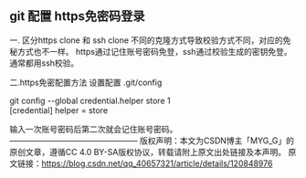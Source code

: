 

## git 配置 https免密码登录


一. 区分https clone 和 ssh clone
不同的克隆方式导致校验方式不同，对应的免秘方式也不一样。
https通过记住账号密码免登，ssh通过校验生成的密钥免登。 通常都用ssh校验。

二.https免密配置方法
设置配置 .git/config

git config --global credential.helper store
1                                                                                                                                                                                                                        
[credential]
helper = store

输入一次账号密码后第二次就会记住账号密码。
————————————————
版权声明：本文为CSDN博主「MYG_G」的原创文章，遵循CC 4.0 BY-SA版权协议，转载请附上原文出处链接及本声明。
原文链接：https://blog.csdn.net/qq_40657321/article/details/120848976